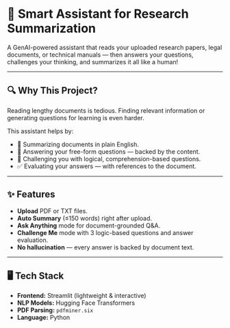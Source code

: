 # 🤖 Smart Assistant for Research Summarization

A GenAI-powered assistant that reads your uploaded research papers, legal documents, or technical manuals — then answers your questions, challenges your thinking, and summarizes it all like a human!

---

## 🔍 Why This Project?

Reading lengthy documents is tedious. Finding relevant information or generating questions for learning is even harder.

This assistant helps by:
- 📄 Summarizing documents in plain English.
- 🧠 Answering your free-form questions — backed by the content.
- 🎯 Challenging you with logical, comprehension-based questions.
- ✅ Evaluating your answers — with references to the document.

---

## ✨ Features

- **Upload** PDF or TXT files.
- **Auto Summary** (≤150 words) right after upload.
- **Ask Anything** mode for document-grounded Q&A.
- **Challenge Me** mode with 3 logic-based questions and answer evaluation.
- **No hallucination** — every answer is backed by document text.

---

## 🖥️ Tech Stack

- **Frontend:** Streamlit (lightweight & interactive)
- **NLP Models:** Hugging Face Transformers
- **PDF Parsing:** `pdfminer.six`
- **Language:** Python
